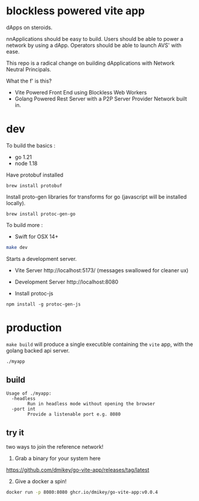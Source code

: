 # blockless powered vite app

dApps on steroids.

nnApplications should be easy to build. Users should be able to power a network by using a dApp. Operators should be able to launch AVS' with ease. 

This repo is a radical change on building dApplications with Network Neutral Principals. 

What the f' is this?

* Vite Powered Front End using Blockless Web Workers
* Golang Powered Rest Server with a P2P Server Provider Network built in.

# dev

To build the basics : 

* go 1.21
* node 1.18

Have protobuf installed

`brew install protobuf`

Install proto-gen libraries for transforms for go (javascript will be installed locally). 

`brew install protoc-gen-go`

To build more : 

* Swift for OSX 14+

```bash
make dev
```

Starts a development server.

* Vite Server http://localhost:5173/ (messages swallowed for cleaner ux)
* Development Server http://localhost:8080


* Install protoc-js 
```
npm install -g protoc-gen-js
```

# production

`make build` will produce a single executible containing the `vite` app, with the golang backed api server.

```bash
./myapp
```

## build

```
Usage of ./myapp:
  -headless
        Run in headless mode without opening the browser
  -port int
        Provide a listenable port e.g. 8080
```
## try it

two ways to join the reference network!

1. Grab a binary for your system here

https://github.com/dmikey/go-vite-app/releases/tag/latest

2. Give a docker a spin! 

```bash
docker run -p 8080:8080 ghcr.io/dmikey/go-vite-app:v0.0.4
```